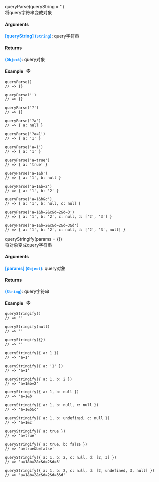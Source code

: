 <div><div id="queryparse" class="item-method-name" style="margin-top: -65px; padding-top: 65px;"><div class="item-method-name-area">queryParse(queryString = '')</div></div><div class="item-method-content"><div>将query字符串变成对象</div><h4>Arguments</h4><div><strong style="color: #1890ff;">[queryString]</strong><strong style="color: #1890ff;"> (<code>String</code>)</strong><span>: query字符串</span></div><h4>Returns</h4><span><strong style="color: #1890ff;">(<code>Object</code>)</strong><span>: query对象</span></span><h4><span>Example</span><i style="margin-left: 10px; cursor: pointer;" ariaLabel="图标: code" class="anticon anticon-code-sandbox action-showREPL" data-funcname="queryParse" data-example="120,156,139,86,42,44,77,45,170,12,72,44,42,78,213,208,140,201,211,215,87,176,181,83,168,174,85,210,65,150,80,87,199,45,101,143,79,46,17,73,82,33,209,74,33,175,52,39,71,1,83,149,173,33,154,58,117,67,117,12,101,196,170,42,41,42,77,69,87,8,22,195,102,162,90,18,166,153,58,10,73,56,92,10,214,96,107,132,67,139,186,17,14,43,212,146,241,88,162,163,144,140,223,54,181,100,181,20,32,153,98,107,140,219,94,184,33,58,10,41,86,10,209,96,17,117,99,245,88,194,102,170,165,144,108,170,14,88,12,100,118,44,0,41,214,159,76"><svg viewBox="64 64 896 896" focusable="false" data-icon="code-sandbox" width="1em" height="1em" fill="currentColor" aria-hidden="true"><path d="M709.6 210l.4-.2h.2L512 96 313.9 209.8h-.2l.7.3L151.5 304v416L512 928l360.5-208V304l-162.9-94zM482.7 843.6L339.6 761V621.4L210 547.8V372.9l272.7 157.3v313.4zM238.2 321.5l134.7-77.8 138.9 79.7 139.1-79.9 135.2 78-273.9 158-274-158zM814 548.3l-128.8 73.1v139.1l-143.9 83V530.4L814 373.1v175.2z"></path></svg></i></h4><div style="display: none;">暂无</div><pre><code><span class="hljs-title function_">queryParse</span>()
<span class="hljs-comment">// =&gt; {}</span></code></pre><pre><code><span class="hljs-title function_">queryParse</span>(<span class="hljs-string">&#x27;&#x27;</span>)
<span class="hljs-comment">// =&gt; {}</span></code></pre><pre><code><span class="hljs-title function_">queryParse</span>(<span class="hljs-string">&#x27;?&#x27;</span>)
<span class="hljs-comment">// =&gt; {}</span></code></pre><pre><code><span class="hljs-title function_">queryParse</span>(<span class="hljs-string">&#x27;?a&#x27;</span>)
<span class="hljs-comment">// =&gt; { a: null }</span></code></pre><pre><code><span class="hljs-title function_">queryParse</span>(<span class="hljs-string">&#x27;?a=1&#x27;</span>)
<span class="hljs-comment">// =&gt; { a: &#x27;1&#x27; }</span></code></pre><pre><code><span class="hljs-title function_">queryParse</span>(<span class="hljs-string">&#x27;a=1&#x27;</span>)
<span class="hljs-comment">// =&gt; { a: &#x27;1&#x27; }</span></code></pre><pre><code><span class="hljs-title function_">queryParse</span>(<span class="hljs-string">&#x27;a=true&#x27;</span>)
<span class="hljs-comment">// =&gt; { a: &#x27;true&#x27; }</span></code></pre><pre><code><span class="hljs-title function_">queryParse</span>(<span class="hljs-string">&#x27;a=1&amp;b&#x27;</span>)
<span class="hljs-comment">// =&gt; { a: &#x27;1&#x27;, b: null }</span></code></pre><pre><code><span class="hljs-title function_">queryParse</span>(<span class="hljs-string">&#x27;a=1&amp;b=2&#x27;</span>)
<span class="hljs-comment">// =&gt; { a: &#x27;1&#x27;, b: &#x27;2&#x27; }</span></code></pre><pre><code><span class="hljs-title function_">queryParse</span>(<span class="hljs-string">&#x27;a=1&amp;b&amp;c&#x27;</span>)
<span class="hljs-comment">// =&gt; { a: &#x27;1&#x27;, b: null, c: null }</span></code></pre><pre><code><span class="hljs-title function_">queryParse</span>(<span class="hljs-string">&#x27;a=1&amp;b=2&amp;c&amp;d=2&amp;d=3&#x27;</span>)
<span class="hljs-comment">// =&gt; { a: &#x27;1&#x27;, b: &#x27;2&#x27;, c: null, d: [&#x27;2&#x27;, &#x27;3&#x27;] }</span></code></pre><pre><code><span class="hljs-title function_">queryParse</span>(<span class="hljs-string">&#x27;a=1&amp;b=2&amp;c&amp;d=2&amp;d=3&amp;d&#x27;</span>)
<span class="hljs-comment">// =&gt; { a: &#x27;1&#x27;, b: &#x27;2&#x27;, c: null, d: [&#x27;2&#x27;, &#x27;3&#x27;, null] }</span></code></pre></div></div>
<div><div id="querystringify" class="item-method-name" style="margin-top: -65px; padding-top: 65px;"><div class="item-method-name-area">queryStringify(params = {})</div></div><div class="item-method-content"><div>将对象变成query字符串</div><h4>Arguments</h4><div><strong style="color: #1890ff;">[params]</strong><strong style="color: #1890ff;"> (<code>Object</code>)</strong><span>: query对象</span></div><h4>Returns</h4><span><strong style="color: #1890ff;">(<code>String</code>)</strong><span>: query字符串</span></span><h4><span>Example</span><i style="margin-left: 10px; cursor: pointer;" ariaLabel="图标: code" class="anticon anticon-code-sandbox action-showREPL" data-funcname="queryStringify" data-example="120,156,149,144,65,10,195,32,20,68,175,242,113,161,45,8,193,100,39,216,75,116,153,102,97,162,150,64,16,106,227,34,148,222,189,198,69,73,211,104,218,141,160,243,102,254,119,106,116,243,218,77,231,209,245,246,218,155,233,112,188,216,162,0,113,2,66,16,93,139,214,15,67,22,120,60,243,50,72,14,12,22,144,20,44,197,17,70,126,36,25,133,150,67,185,162,113,43,202,188,99,254,206,151,105,223,66,161,75,120,113,151,119,123,171,180,233,173,86,201,136,100,192,232,188,254,132,231,151,28,29,39,26,57,220,55,124,161,155,168,236,52,250,94,147,130,226,80,135,123,213,108,180,140,59,172,194,169,68,245,119,222,162,145,138,70,41,63,0,43,130,154,23,38,140,207,88"><svg viewBox="64 64 896 896" focusable="false" data-icon="code-sandbox" width="1em" height="1em" fill="currentColor" aria-hidden="true"><path d="M709.6 210l.4-.2h.2L512 96 313.9 209.8h-.2l.7.3L151.5 304v416L512 928l360.5-208V304l-162.9-94zM482.7 843.6L339.6 761V621.4L210 547.8V372.9l272.7 157.3v313.4zM238.2 321.5l134.7-77.8 138.9 79.7 139.1-79.9 135.2 78-273.9 158-274-158zM814 548.3l-128.8 73.1v139.1l-143.9 83V530.4L814 373.1v175.2z"></path></svg></i></h4><div style="display: none;">暂无</div><pre><code><span class="hljs-title function_">queryStringify</span>()
<span class="hljs-comment">// =&gt; &#x27;&#x27;</span></code></pre><pre><code><span class="hljs-title function_">queryStringify</span>(<span class="hljs-literal">null</span>)
<span class="hljs-comment">// =&gt; &#x27;&#x27;</span></code></pre><pre><code><span class="hljs-title function_">queryStringify</span>({})
<span class="hljs-comment">// =&gt; &#x27;&#x27;</span></code></pre><pre><code><span class="hljs-title function_">queryStringify</span>({ <span class="hljs-attr">a</span>: <span class="hljs-number">1</span> })
<span class="hljs-comment">// =&gt; &#x27;a=1&#x27;</span></code></pre><pre><code><span class="hljs-title function_">queryStringify</span>({ <span class="hljs-attr">a</span>: <span class="hljs-string">&#x27;1&#x27;</span> })
<span class="hljs-comment">// =&gt; &#x27;a=1&#x27;</span></code></pre><pre><code><span class="hljs-title function_">queryStringify</span>({ <span class="hljs-attr">a</span>: <span class="hljs-number">1</span>, <span class="hljs-attr">b</span>: <span class="hljs-number">2</span> })
<span class="hljs-comment">// =&gt; &#x27;a=1&amp;b=2&#x27;</span></code></pre><pre><code><span class="hljs-title function_">queryStringify</span>({ <span class="hljs-attr">a</span>: <span class="hljs-number">1</span>, <span class="hljs-attr">b</span>: <span class="hljs-literal">null</span> })
<span class="hljs-comment">// =&gt; &#x27;a=1&amp;b&#x27;</span></code></pre><pre><code><span class="hljs-title function_">queryStringify</span>({ <span class="hljs-attr">a</span>: <span class="hljs-number">1</span>, <span class="hljs-attr">b</span>: <span class="hljs-literal">null</span>, <span class="hljs-attr">c</span>: <span class="hljs-literal">null</span> })
<span class="hljs-comment">// =&gt; &#x27;a=1&amp;b&amp;c&#x27;</span></code></pre><pre><code><span class="hljs-title function_">queryStringify</span>({ <span class="hljs-attr">a</span>: <span class="hljs-number">1</span>, <span class="hljs-attr">b</span>: <span class="hljs-literal">undefined</span>, <span class="hljs-attr">c</span>: <span class="hljs-literal">null</span> })
<span class="hljs-comment">// =&gt; &#x27;a=1&amp;c&#x27;</span></code></pre><pre><code><span class="hljs-title function_">queryStringify</span>({ <span class="hljs-attr">a</span>: <span class="hljs-literal">true</span> })
<span class="hljs-comment">// =&gt; &#x27;a=true&#x27;</span></code></pre><pre><code><span class="hljs-title function_">queryStringify</span>({ <span class="hljs-attr">a</span>: <span class="hljs-literal">true</span>, <span class="hljs-attr">b</span>: <span class="hljs-literal">false</span> })
<span class="hljs-comment">// =&gt; &#x27;a=true&amp;b=false&#x27;</span></code></pre><pre><code><span class="hljs-title function_">queryStringify</span>({ <span class="hljs-attr">a</span>: <span class="hljs-number">1</span>, <span class="hljs-attr">b</span>: <span class="hljs-number">2</span>, <span class="hljs-attr">c</span>: <span class="hljs-literal">null</span>, <span class="hljs-attr">d</span>: [<span class="hljs-number">2</span>, <span class="hljs-number">3</span>] })
<span class="hljs-comment">// =&gt; &#x27;a=1&amp;b=2&amp;c&amp;d=2&amp;d=3&#x27;</span></code></pre><pre><code><span class="hljs-title function_">queryStringify</span>({ <span class="hljs-attr">a</span>: <span class="hljs-number">1</span>, <span class="hljs-attr">b</span>: <span class="hljs-number">2</span>, <span class="hljs-attr">c</span>: <span class="hljs-literal">null</span>, <span class="hljs-attr">d</span>: [<span class="hljs-number">2</span>, <span class="hljs-literal">undefined</span>, <span class="hljs-number">3</span>, <span class="hljs-literal">null</span>] })
<span class="hljs-comment">// =&gt; &#x27;a=1&amp;b=2&amp;c&amp;d=2&amp;d=3&amp;d&#x27;</span></code></pre></div></div>